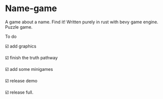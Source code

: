 # Name-game
A game about a name. Find it!
Written purely in rust with bevy game engine. 
Puzzle game.

To do

☑️ add graphics

☑️ finish the truth pathway

☑️ add some minigames

☑️ release demo

☑️ release full.